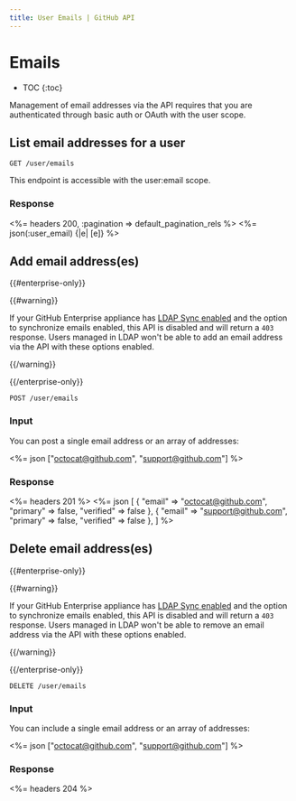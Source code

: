 ```yaml
---
title: User Emails | GitHub API
---
```


# Emails

* TOC
{:toc}

Management of email addresses via the API requires that you are
authenticated through basic auth or OAuth with the user scope.

## List email addresses for a user

    GET /user/emails

This endpoint is accessible with the user:email scope.

### Response

<%= headers 200, :pagination => default_pagination_rels %>
<%= json(:user_email) {|e| [e]} %>

## Add email address(es)

{{#enterprise-only}}

{{#warning}}

If your GitHub Enterprise appliance has [LDAP Sync enabled](https://help.github.com/enterprise/2.1/admin/guides/user-management/using-ldap) and the option to synchronize emails enabled, this API is disabled and will return a `403` response. Users managed in LDAP won't be able to add an email address via the API with these options enabled.

{{/warning}}

{{/enterprise-only}}

    POST /user/emails

### Input

You can post a single email address or an array of addresses:

<%= json ["octocat@github.com", "support@github.com"] %>

### Response

<%= headers 201 %>
<%= json [
  {
    "email" => "octocat@github.com",
    "primary" => false,
    "verified" => false
  },
  {
    "email" => "support@github.com",
    "primary" => false,
    "verified" => false
  },
] %>

## Delete email address(es)

{{#enterprise-only}}

{{#warning}}

If your GitHub Enterprise appliance has [LDAP Sync enabled](https://help.github.com/enterprise/2.1/admin/guides/user-management/using-ldap) and the option to synchronize emails enabled, this API is disabled and will return a `403` response. Users managed in LDAP won't be able to remove an email address via the API with these options enabled.

{{/warning}}

{{/enterprise-only}}

    DELETE /user/emails

### Input

You can include a single email address or an array of addresses:

<%= json ["octocat@github.com", "support@github.com"] %>

### Response

<%= headers 204 %>


[media-types]: /v3/media
